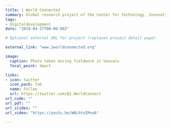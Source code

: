 ```yaml
---
title: 1 World Connected
summary: Global research project of the Center for Technology, Innovation, and Competition, University of Pennsylvania focused on innovative approaches to connect underserved communities to the Internet.
tags:
- digitaldevelopment
date: "2019-04-27T00:00:00Z"

# Optional external URL for project (replaces project detail page).

external_link: "www.1worldconnected.org"

image:
  caption: Photo taken during fieldwork in Vanuatu
  focal_point: Smart

links:
- icon: twitter
  icon_pack: fab
  name: Follow
  url: https://twitter.com/@1_WorldConnect
url_code: ""
url_pdf: ""
url_slides: ""
url_video: "https://youtu.be/WNLhtnIMvoA"

---
```




